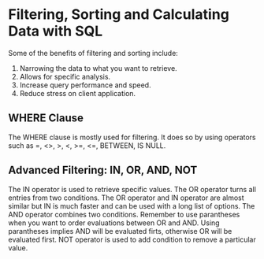 # Filtering, Sorting and Calculating Data with SQL
Some of the benefits of filtering and sorting include:
1. Narrowing the data to what you want to retrieve.
2. Allows for specific analysis.
3. Increase query performance and speed.
4. Reduce stress on client application.
## WHERE Clause
The WHERE clause is mostly used for filtering.
 It does so by using operators such as =, <>, >, <, >=, <=, BETWEEN, IS NULL.
 ## Advanced Filtering: IN, OR, AND, NOT
 The IN operator is used to retrieve specific values.
 The OR operator turns all entries from two conditions.
 The OR operator and IN operator are almost similar but IN is much faster and can be used with a long list of options.
 The AND operator combines two conditions.
 Remember to use parantheses when you want to order evaluations between OR and AND.
 Using parantheses implies AND will be evaluated firts, otherwise OR will be evaluated first.
 NOT operator is used to add condition to remove a particular value.